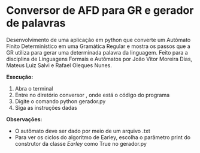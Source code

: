# Conversor de AFD para GR e gerador de palavras

Desenvolvimento de uma aplicação em python que converte um Autômato Finito Determinístico em uma Gramática Regular e mostra os passos que a GR utiliza
para gerar uma determinada palavra da linguagem. Feito para a disciplina de Linguagens Formais e Autômatos
por João Vitor Moreira Dias, Mateus Luiz Salvi e Rafael Oleques Nunes.

**Execução:**
1. Abra o terminal
2. Entre no diretório conversor , onde está o código do programa
3. Digite o comando python gerador.py
4. Siga as instruções dadas

**Observações:**
- O autômato deve ser dado por meio de um arquivo .txt
- Para ver os ciclos do algoritmo de Earley, escolha o parâmetro print do construtor da classe _Earley_ como True no gerador.py
